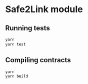 # Safe2Link module


## Running tests

```bash
yarn
yarn test
```

## Compiling contracts
```bash
yarn
yarn build
```